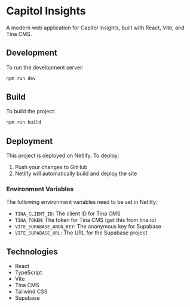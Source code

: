 # Capitol Insights

A modern web application for Capitol Insights, built with React, Vite, and Tina CMS.

## Development

To run the development server:

```bash
npm run dev
```

## Build

To build the project:

```bash
npm run build
```

## Deployment

This project is deployed on Netlify. To deploy:

1. Push your changes to GitHub
2. Netlify will automatically build and deploy the site

### Environment Variables

The following environment variables need to be set in Netlify:

- `TINA_CLIENT_ID`: The client ID for Tina CMS
- `TINA_TOKEN`: The token for Tina CMS (get this from tina.io)
- `VITE_SUPABASE_ANON_KEY`: The anonymous key for Supabase
- `VITE_SUPABASE_URL`: The URL for the Supabase project

## Technologies

- React
- TypeScript
- Vite
- Tina CMS
- Tailwind CSS
- Supabase

